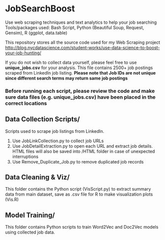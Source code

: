 # JobSearchBoost
Use web scraping techniques and text analytics to help your job searching
Tools/packages used: Bash Script, Python (Beautiful Soup, Request, Gensim), R (ggplot, data.table)

This repository stores all the source code used for my Web Scraping project http://blog.nycdatascience.com/student-works/use-data-science-to-boost-your-job-hunting/

If you do not wish to collect data yourself, please feel free to use __unique_jobs.csv__ for your analysis. This file contains 2500+ job postings scraped from LinkedIn job listing.
__Please note that Job IDs are not unique since different search terms may return same job postings__

### Before running each script, please review the code and make sure data files (e.g. unique_jobs.csv) have been placed in the correct locations

## Data Collection Scripts/
Scripts used to scrape job listings from LinkedIn. 
1. Use JobLinkCollection.py to collect job URLs
2. Use JobDetailExtraction.py to open each URL and extract job details. HTML files will also be saved into /HTML folder in case of unexpected interruptions
3. Use Remove_Duplicate_Job.py to remove duplicated job records

## Data Cleaning & Viz/
This folder contains the Python script (VisScript.py) to extract summary data from main dataset, save as .csv file for R to make visualization plots (Vis.R)

## Model Training/
This folder contains Python scripts to train Word2Vec and Doc2Vec models using collected job data.
